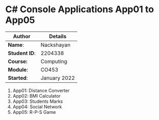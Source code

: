 # C# Console Applications App01 to App05
| Author | Details |
| ---- | ---- |
**Name**: | Nackshayan  |
**Student ID**: | 2204338 |
**Course:** | Computing |
**Module**: | CO453     |
**Started**: | January 2022 |    

1. App01: Distance Converter
2. App02: BMI Calculator
3. App03: Students Marks
4. App04: Social Network
5. App05: R-P-S Game
